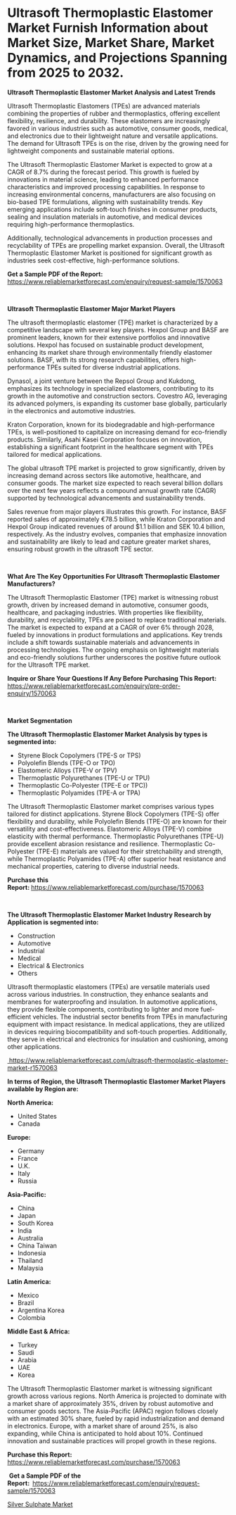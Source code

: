 <p><h1>Ultrasoft Thermoplastic Elastomer Market Furnish Information about Market Size, Market Share, Market Dynamics, and Projections Spanning from 2025 to 2032.</h1></p><p><strong>Ultrasoft Thermoplastic Elastomer Market Analysis and Latest Trends</strong></p>
<p><p>Ultrasoft Thermoplastic Elastomers (TPEs) are advanced materials combining the properties of rubber and thermoplastics, offering excellent flexibility, resilience, and durability. These elastomers are increasingly favored in various industries such as automotive, consumer goods, medical, and electronics due to their lightweight nature and versatile applications. The demand for Ultrasoft TPEs is on the rise, driven by the growing need for lightweight components and sustainable material options. </p><p>The Ultrasoft Thermoplastic Elastomer Market is expected to grow at a CAGR of 8.7% during the forecast period. This growth is fueled by innovations in material science, leading to enhanced performance characteristics and improved processing capabilities. In response to increasing environmental concerns, manufacturers are also focusing on bio-based TPE formulations, aligning with sustainability trends. Key emerging applications include soft-touch finishes in consumer products, sealing and insulation materials in automotive, and medical devices requiring high-performance thermoplastics. </p><p>Additionally, technological advancements in production processes and recyclability of TPEs are propelling market expansion. Overall, the Ultrasoft Thermoplastic Elastomer Market is positioned for significant growth as industries seek cost-effective, high-performance solutions.</p></p>
<p><strong>Get a Sample PDF of the Report:&nbsp;</strong> <a href="https://www.reliablemarketforecast.com/enquiry/request-sample/1570063?utm_campaign=2458&utm_medium=2&utm_source=Github&utm_content=ia&utm_term=25032025&utm_id=ultrasoft-thermoplastic-elastomer">https://www.reliablemarketforecast.com/enquiry/request-sample/1570063</a></p>
<p>&nbsp;</p>
<p><strong>Ultrasoft Thermoplastic Elastomer Major Market Players</strong></p>
<p><p>The ultrasoft thermoplastic elastomer (TPE) market is characterized by a competitive landscape with several key players. Hexpol Group and BASF are prominent leaders, known for their extensive portfolios and innovative solutions. Hexpol has focused on sustainable product development, enhancing its market share through environmentally friendly elastomer solutions. BASF, with its strong research capabilities, offers high-performance TPEs suited for diverse industrial applications.</p><p>Dynasol, a joint venture between the Repsol Group and Kukdong, emphasizes its technology in specialized elastomers, contributing to its growth in the automotive and construction sectors. Covestro AG, leveraging its advanced polymers, is expanding its customer base globally, particularly in the electronics and automotive industries.</p><p>Kraton Corporation, known for its biodegradable and high-performance TPEs, is well-positioned to capitalize on increasing demand for eco-friendly products. Similarly, Asahi Kasei Corporation focuses on innovation, establishing a significant footprint in the healthcare segment with TPEs tailored for medical applications.</p><p>The global ultrasoft TPE market is projected to grow significantly, driven by increasing demand across sectors like automotive, healthcare, and consumer goods. The market size expected to reach several billion dollars over the next few years reflects a compound annual growth rate (CAGR) supported by technological advancements and sustainability trends.</p><p>Sales revenue from major players illustrates this growth. For instance, BASF reported sales of approximately €78.5 billion, while Kraton Corporation and Hexpol Group indicated revenues of around $1.1 billion and SEK 10.4 billion, respectively. As the industry evolves, companies that emphasize innovation and sustainability are likely to lead and capture greater market shares, ensuring robust growth in the ultrasoft TPE sector.</p></p>
<p>&nbsp;</p>
<p><strong>What Are The Key Opportunities For Ultrasoft Thermoplastic Elastomer Manufacturers?</strong></p>
<p><p>The Ultrasoft Thermoplastic Elastomer (TPE) market is witnessing robust growth, driven by increased demand in automotive, consumer goods, healthcare, and packaging industries. With properties like flexibility, durability, and recyclability, TPEs are poised to replace traditional materials. The market is expected to expand at a CAGR of over 6% through 2028, fueled by innovations in product formulations and applications. Key trends include a shift towards sustainable materials and advancements in processing technologies. The ongoing emphasis on lightweight materials and eco-friendly solutions further underscores the positive future outlook for the Ultrasoft TPE market.</p></p>
<p><strong>Inquire or Share Your Questions If Any Before Purchasing This Report:</strong> <a href="https://www.reliablemarketforecast.com/enquiry/pre-order-enquiry/1570063?utm_campaign=2458&utm_medium=2&utm_source=Github&utm_content=ia&utm_term=25032025&utm_id=ultrasoft-thermoplastic-elastomer">https://www.reliablemarketforecast.com/enquiry/pre-order-enquiry/1570063</a></p>
<p>&nbsp;</p>
<p><strong>Market Segmentation</strong></p>
<p><strong>The Ultrasoft Thermoplastic Elastomer Market Analysis by types is segmented into:</strong></p>
<p><ul><li>Styrene Block Copolymers (TPE-S or TPS)</li><li>Polyolefin Blends (TPE-O or TPO)</li><li>Elastomeric Alloys (TPE-V or TPV)</li><li>Thermoplastic Polyurethanes (TPE-U or TPU)</li><li>Thermoplastic Co-Polyester (TPE-E or TPC))</li><li>Thermoplastic Polyamides (TPE-A or TPA)</li></ul></p>
<p><p>The Ultrasoft Thermoplastic Elastomer market comprises various types tailored for distinct applications. Styrene Block Copolymers (TPE-S) offer flexibility and durability, while Polyolefin Blends (TPE-O) are known for their versatility and cost-effectiveness. Elastomeric Alloys (TPE-V) combine elasticity with thermal performance. Thermoplastic Polyurethanes (TPE-U) provide excellent abrasion resistance and resilience. Thermoplastic Co-Polyester (TPE-E) materials are valued for their stretchability and strength, while Thermoplastic Polyamides (TPE-A) offer superior heat resistance and mechanical properties, catering to diverse industrial needs.</p></p>
<p><strong>Purchase this Report:&nbsp;</strong><a href="https://www.reliablemarketforecast.com/purchase/1570063?utm_campaign=2458&utm_medium=2&utm_source=Github&utm_content=ia&utm_term=25032025&utm_id=ultrasoft-thermoplastic-elastomer">https://www.reliablemarketforecast.com/purchase/1570063</a></p>
<p>&nbsp;</p>
<p><strong>The Ultrasoft Thermoplastic Elastomer Market Industry Research by Application is segmented into:</strong></p>
<p><ul><li>Construction</li><li>Automotive</li><li>Industrial</li><li>Medical</li><li>Electrical & Electronics</li><li>Others</li></ul></p>
<p><p>Ultrasoft thermoplastic elastomers (TPEs) are versatile materials used across various industries. In construction, they enhance sealants and membranes for waterproofing and insulation. In automotive applications, they provide flexible components, contributing to lighter and more fuel-efficient vehicles. The industrial sector benefits from TPEs in manufacturing equipment with impact resistance. In medical applications, they are utilized in devices requiring biocompatibility and soft-touch properties. Additionally, they serve in electrical and electronics for insulation and cushioning, among other applications.</p></p>
<p><a href="https://www.reliablemarketforecast.com/ultrasoft-thermoplastic-elastomer-market-r1570063?utm_campaign=2458&utm_medium=2&utm_source=Github&utm_content=ia&utm_term=25032025&utm_id=ultrasoft-thermoplastic-elastomer">&nbsp;https://www.reliablemarketforecast.com/ultrasoft-thermoplastic-elastomer-market-r1570063</a></p>
<p><strong>In terms of Region, the Ultrasoft Thermoplastic Elastomer Market Players available by Region are:</strong></p>
<p>
    <p> <strong> North America: </strong>
        <ul>
            <li>United States</li>
            <li>Canada</li>
        </ul>
        </p> 
    <p> <strong> Europe: </strong>
        <ul>
            <li>Germany</li>
            <li>France</li>
            <li>U.K.</li>
            <li>Italy</li>
            <li>Russia</li>
        </ul>
        </p> 
    <p> <strong> Asia-Pacific: </strong>
        <ul>
            <li>China</li>
            <li>Japan</li>
            <li>South Korea</li>
            <li>India</li>
            <li>Australia</li>
            <li>China Taiwan</li>
            <li>Indonesia</li>
            <li>Thailand</li>
            <li>Malaysia</li>
        </ul>
        </p> 
    <p> <strong> Latin America: </strong>
        <ul>
            <li>Mexico</li>
            <li>Brazil</li>
            <li>Argentina Korea</li>
            <li>Colombia</li>
        </ul>
        </p> 
    <p> <strong> Middle East & Africa: </strong>
        <ul>
            <li>Turkey</li>
            <li>Saudi</li>
            <li>Arabia</li>
            <li>UAE</li>
            <li>Korea</li>
        </ul>
    </p>
    </p>
<p><p>The Ultrasoft Thermoplastic Elastomer market is witnessing significant growth across various regions. North America is projected to dominate with a market share of approximately 35%, driven by robust automotive and consumer goods sectors. The Asia-Pacific (APAC) region follows closely with an estimated 30% share, fueled by rapid industrialization and demand in electronics. Europe, with a market share of around 25%, is also expanding, while China is anticipated to hold about 10%. Continued innovation and sustainable practices will propel growth in these regions.</p></p>
<p><strong>Purchase this Report: </strong><a href="https://www.reliablemarketforecast.com/purchase/1570063?utm_campaign=2458&utm_medium=2&utm_source=Github&utm_content=ia&utm_term=25032025&utm_id=ultrasoft-thermoplastic-elastomer">https://www.reliablemarketforecast.com/purchase/1570063</a></p>
<p>&nbsp;<strong>Get a Sample PDF of the Report:&nbsp;&nbsp;</strong><a href="https://www.reliablemarketforecast.com/enquiry/request-sample/1570063?utm_campaign=2458&utm_medium=2&utm_source=Github&utm_content=ia&utm_term=25032025&utm_id=ultrasoft-thermoplastic-elastomer">https://www.reliablemarketforecast.com/enquiry/request-sample/1570063</a></p>
<p><strong></strong></p>
<p><p><a href="https://github.com/maclarensidney/Market-Research-Report-List-1/blob/main/silver-sulphate-market.md?utm_campaign=2458&utm_medium=2&utm_source=Github&utm_content=ia&utm_term=25032025&utm_id=ultrasoft-thermoplastic-elastomer">Silver Sulphate Market</a></p></p>